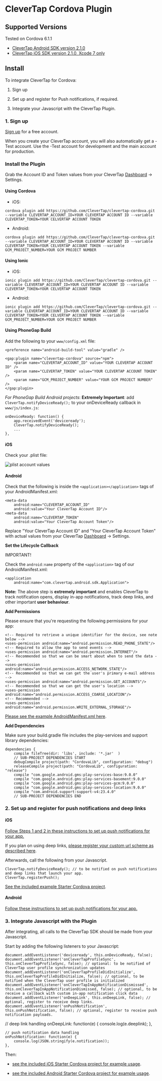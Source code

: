 CleverTap Cordova Plugin
========

## Supported Versions

Tested on Cordova 6.1.1

- [CleverTap Android SDK version 2.1.0](https://github.com/CleverTap/clevertap-android-sdk/releases/tag/2.1.0)
- [CleverTap iOS SDK version 2.1.0, Xcode 7 only](https://github.com/CleverTap/clevertap-ios-sdk/releases/tag/2.1.0)

## Install

To integrate CleverTap for Cordova:

1. Sign up 

2. Set up and register for Push notifications, if required.

3. Integrate your Javascript with the CleverTap Plugin.

### 1. Sign up

[Sign up](http://www.clevertap.com/sign-up/) for a free account.  

When you create your CleverTap account, you will also automatically get a -Test account.  Use the -Test account for development and the main account for production.

### Install the Plugin

Grab the Account ID and Token values from your CleverTap [Dashboard](https://dashboard.clevertap.com) -> Settings.

#### Using Cordova  

- iOS:
```
cordova plugin add https://github.com/CleverTap/clevertap-cordova.git --variable CLEVERTAP_ACCOUNT_ID=YOUR CLEVERTAP ACCOUNT ID --variable CLEVERTAP_TOKEN=YOUR CELVERTAP ACCOUNT TOKEN 
```

- Android:
```
cordova plugin add https://github.com/CleverTap/clevertap-cordova.git --variable CLEVERTAP_ACCOUNT_ID=YOUR CLEVERTAP ACCOUNT ID --variable CLEVERTAP_TOKEN=YOUR CELVERTAP ACCOUNT TOKEN --variable GCM_PROJECT_NUMBER=YOUR GCM PROJECT NUMBER
```

#### Using Ionic  

- iOS:
```
ionic plugin add https://github.com/CleverTap/clevertap-cordova.git --variable CLEVERTAP_ACCOUNT_ID=YOUR CLEVERTAP ACCOUNT ID --variable CLEVERTAP_TOKEN=YOUR CELVERTAP ACCOUNT TOKEN 
```

- Android:
```
ionic plugin add https://github.com/CleverTap/clevertap-cordova.git --variable CLEVERTAP_ACCOUNT_ID=YOUR CLEVERTAP ACCOUNT ID --variable CLEVERTAP_TOKEN=YOUR CELVERTAP ACCOUNT TOKEN --variable GCM_PROJECT_NUMBER=YOUR GCM PROJECT NUMBER
```

#### Using PhoneGap Build

Add the following to your `www/config.xml` file:

```
<preference name="android-build-tool" value="gradle" />

<gap:plugin name="clevertap-cordova" source="npm">
    <param name="CLEVERTAP_ACCOUNT_ID" value="YOUR CLEVERTAP ACCOUNT ID" />
    <param name="CLEVERTAP_TOKEN" value="YOUR CLEVERTAP ACCOUNT TOKEN" />
    <param name="GCM_PROJECT_NUMBER" value="YOUR GCM PROJECT NUMBER" />
</gap:plugin>
```            

*For PhoneGap Build Android projects*:  **Extremely Important**:  add `CleverTap.notifyDeviceReady();` to your onDeviceReady callback in `www/js/index.js`:

```
onDeviceReady: function() {
    app.receivedEvent('deviceready');
    CleverTap.notifyDeviceReady();
    ...
},
```

#### iOS

Check your .plist file:

![plist account values](http://staging.support.wizrocket.com.s3-website-eu-west-1.amazonaws.com/images/integration/plist-account.png)

#### Android

Check that the following is inside the `<application></application>` tags of your AndroidManifest.xml:  

    <meta-data  
        android:name="CLEVERTAP_ACCOUNT_ID"  
        android:value="Your CleverTap Account ID"/>  
    <meta-data  
        android:name="CLEVERTAP_TOKEN"  
        android:value="Your CleverTap Account Token"/>

Replace "Your CleverTap Account ID" and "Your CleverTap Account Token" with actual values from your CleverTap [Dashboard](https://dashboard.clevertap.com) -> Settings.

**Set the Lifecycle Callback** 

IMPORTANT!

Check the `android:name` property of the `<application>` tag of our AndroidManifest.xml:

    <application
        android:name="com.clevertap.android.sdk.Application">

**Note:** The above step is **extremely important** and enables CleverTap to track notification opens, display in-app notifications, track deep links, and other important **user behaviour**.

**Add Permissions**

Please ensure that you're requesting the following permissions for your app:

    <!-- Required to retrieve a unique identifier for the device, see note below -->
    <uses-permission android:name="android.permission.READ_PHONE_STATE"/>
    <!-- Required to allow the app to send events -->
    <uses-permission android:name="android.permission.INTERNET"/>
    <!-- Recommended so that we can be smart about when to send the data -->
    <uses-permission android:name="android.permission.ACCESS_NETWORK_STATE"/>
    <!-- Recommended so that we can get the user's primary e-mail address -->
    <uses-permission android:name="android.permission.GET_ACCOUNTS"/>
    <!-- Recommended so that we can get the user's location -->
    <uses-permission android:name="android.permission.ACCESS_COARSE_LOCATION"/>
    <!-- Recommended -->
    <uses-permission android:name="android.permission.WRITE_EXTERNAL_STORAGE"/>

[Please see the example AndroidManifest.xml here](https://github.com/CleverTap/clevertap-cordova/blob/master/Starter/platforms/android/AndroidManifest.xml).

**Add Dependencies**

Make sure your build.gradle file includes the play-services and support library dependencies:

    dependencies {
        compile fileTree(dir: 'libs', include: '*.jar'  )
        // SUB-PROJECT DEPENDENCIES START  
        debugCompile project(path: "CordovaLib", configuration: "debug")  
        releaseCompile project(path: "CordovaLib", configuration: "release")  
        compile "com.google.android.gms:play-services-base:9.0.0"
        compile "com.google.android.gms:play-services-basement:9.0.0"
        compile "com.google.android.gms:play-services-gcm:9.0.0"
        compile "com.google.android.gms:play-services-location:9.0.0"
        compile "com.android.support:support-v4:23.4.0"
        // SUB-PROJECT DEPENDENCIES END   


### 2. Set up and register for push notifications and deep links

#### iOS

[Follow Steps 1 and 2 in these instructions to set up push notifications for your app.](https://support.clevertap.com/messaging/push-notifications/#ios)

If you plan on using deep links, [please register your custom url scheme as described here](https://support.clevertap.com/messaging/deep-linking/#step-1-register-your-custom-scheme).  

Afterwards, call the following from your Javascript.

    CleverTap.notifyDeviceReady(); // to be notified on push notifications and deep links that launch your app.
    CleverTap.registerPush();


[See the included example Starter Cordova project](https://github.com/CleverTap/clevertap-cordova/blob/master/Starter/platforms/ios/CleverTapStarter/Classes/AppDelegate.m).


#### Android

[Follow these instructions to set up push notifications for your app.](https://support.clevertap.com/messaging/push-notifications/#android)

     
### 3. Integrate Javascript with the Plugin

After integrating, all calls to the CleverTap SDK should be made from your Javascript.

Start by adding the following listeners to your Javascript:

    document.addEventListener('deviceready', this.onDeviceReady, false);
    document.addEventListener('onCleverTapProfileSync', this.onCleverTapProfileSync, false); // optional: to be notified of CleverTap user profile synchronization updates 
    document.addEventListener('onCleverTapProfileDidInitialize', this.onCleverTapProfileDidInitialize, false); // optional, to be notified when the CleverTap user profile is initialized
    document.addEventListener('onCleverTapInAppNotificationDismissed', this.onCleverTapInAppNotificationDismissed, false); // optional, to be receive a callback with custom in-app notification click data
    document.addEventListener('onDeepLink', this.onDeepLink, false); // optional, register to receive deep links.
    document.addEventListener('onPushNotification', this.onPushNotification, false); // optional, register to receive push notification payloads.


   // deep link handling
    onDeepLink: function(e) {
        console.log(e.deeplink);
    },

    // push notification data handling
    onPushNotification: function(e) {
        console.log(JSON.stringify(e.notification));
    }, 


Then:  

- [see the included iOS Starter Cordova project for example usage](https://github.com/CleverTap/clevertap-cordova/blob/master/Starter/platforms/ios/www/js/index.js).   

- [see the included Android Starter Cordova project for example usage](https://github.com/CleverTap/clevertap-cordova/blob/master/Starter/platforms/android/assets/www/js/index.js).  

